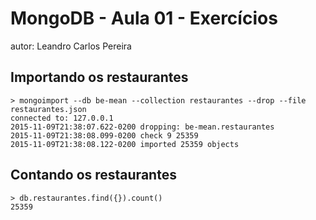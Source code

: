# MongoDB - Aula 01 - Exercícios
autor: Leandro Carlos Pereira

## Importando os restaurantes

```
> mongoimport --db be-mean --collection restaurantes --drop --file restaurantes.json
connected to: 127.0.0.1
2015-11-09T21:38:07.622-0200 dropping: be-mean.restaurantes
2015-11-09T21:38:08.099-0200 check 9 25359
2015-11-09T21:38:08.122-0200 imported 25359 objects
```

## Contando os restaurantes

```
> db.restaurantes.find({}).count()
25359
```
